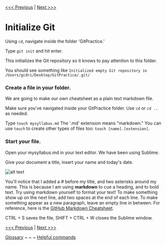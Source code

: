 [<<< Previous](gitconfig.md) | [Next >>>](github.md)

# Initialize Git

Using `cd`, navigate inside the folder 'GitPractice.' 

Type `git init` and hit enter.

This initializes the Git repository so it knows to pay attention to this folder. 

You should see something like `Initialized empty Git repository in /Users/gcdri/Desktop/GitPractice/.git/`

### Create a file in your folder.  

We are going to make our own cheatsheet as a plain text markdown file.

Make sure you've navigated inside your GitPractice folder. Use `cd` or `cd ..` as needed.

Type `touch mysyllabus.md` The '.md' extension means "markdown." You can use `touch` to create other types of files too: `touch [name].[extension]`.

### Start your file.

Open your mysyllabus.md in your text editor. We have been using Sublime.

Give your document a title, insert your name and today's date. 

![alt text][syllabus start]

[syllabus start]: https://github.com/pswee001/Git_DRI_Jan_2018/blob/master/Screen%20Shot%202018-01-16%20at%202.01.04%20PM.png "How the start of your syllabus might look in sublime"

You'll notice that I added a # before my title, and two asterisks around my name. This is because I am using **markdown** to cue a heading, and to bold text. Try using markdown yourself to format your text! To make something show up on the next line, add two spaces at the end of each line. To make something appear as a new paragraph, leave an empty line in between. For reference, here is the [GitHub Markdown Cheatsheet](https://github.com/adam-p/markdown-here/wiki/Markdown-Cheatsheet).

CTRL + S saves the file, SHIFT + CTRL + W closes the Sublime window.

[<<< Previous](gitconfig.md) | [Next >>>](github.md)

[Glossary](glossary.md) ~ ~ ~ [Helpful commands](helpfulcommands.md)
